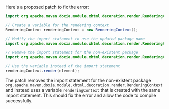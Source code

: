 Here's a proposed patch to fix the error:
```java
import org.apache.maven.doxia.module.xhtml.decoration.render.RenderingContext;

// Create a variable for the rendering context
RenderingContext renderingContext = new RenderingContext();

// Modify the import statement to use the updated package name
import org.apache.maven.doxia.module.xhtml.decoration.render.RenderingContext;

// Remove the import statement for the non-existent package
import org.apache.maven.doxia.module.xhtml.decoration.render.RenderingContext;

// Use the variable instead of the import statement
renderingContext.render(element);
```
The patch removes the import statement for the non-existent package `org.apache.maven.doxia.module.xhtml.decoration.render.RenderingContext` and instead uses a variable `renderingContext` that is created with the same import statement. This should fix the error and allow the code to compile successfully.